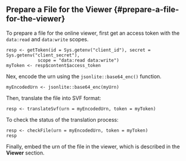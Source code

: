 ## Prepare a File for the Viewer {#prepare-a-file-for-the-viewer}

To prepare a file for the online viewer, first get an access token with the `data:read` and `data:write` scopes.

```
resp <- getToken(id = Sys.getenv("client_id"), secret = Sys.getenv("client_secret"), 
            scope = "data:read data:write")
myToken <- resp$content$access_token
```

Nex, encode the urn using the `jsonlite::base64_enc()` function.

```
myEncodedUrn <- jsonlite::base64_enc(myUrn)
```

Then, translate the file into SVF format:

```
resp <- translateSvf(urn = myEncodedUrn, token = myToken)
```

To check the status of the translation process:

```
resp <- checkFile(urn = myEncodedUrn, token = myToken)
resp
```

Finally, embed the urn of the file in the viewer, which is described in the **Viewer** section.